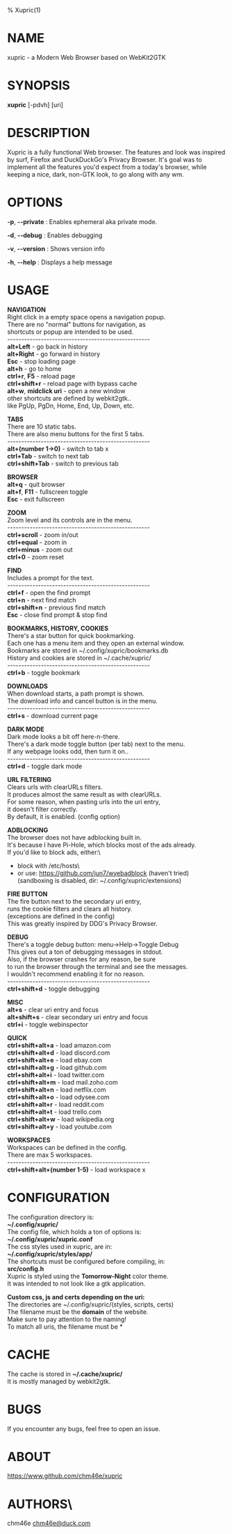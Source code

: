 % Xupric(1)

# NAME
xupric - a Modern Web Browser based on WebKit2GTK

# SYNOPSIS
**xupric** [-pdvh] [uri]

# DESCRIPTION
Xupric is a fully functional Web browser. The features and look was inspired by surf, Firefox and DuckDuckGo's Privacy Browser. It's goal was to implement all the features you'd expect from a today's browser, while keeping a nice, dark, non-GTK look, to go along with any wm.

# OPTIONS
**-p**, **--private**
: Enables ephemeral aka private mode.

**-d**, **--debug**
: Enables debugging

**-v**, **--version**
: Shows version info

**-h**, **--help**
: Displays a help message

# USAGE
**NAVIGATION**\
Right click in a empty space opens a navigation popup.\
There are no "normal" buttons for navigation, as\
shortcuts or popup are intended to be used.\
---------------------------------------------------\
**alt+Left** - go back in history\
**alt+Right** - go forward in history\
**Esc** - stop loading page\
**alt+h** - go to home\
**ctrl+r**, **F5** - reload page\
**ctrl+shift+r** - reload page with bypass cache\
**alt+w**, **midclick uri** - open a new window\
other shortcuts are defined by webkit2gtk..\
like PgUp, PgDn, Home, End, Up, Down, etc.

**TABS**\
There are 10 static tabs.\
There are also menu buttons for the first 5 tabs.\
---------------------------------------------------\
**alt+(number 1->0)** - switch to tab x\
**ctrl+Tab** - switch to next tab\
**ctrl+shift+Tab** - switch to previous tab

**BROWSER**\
**alt+q** - quit browser\
**alt+f**, **F11** - fullscreen toggle\
**Esc** - exit fullscreen

**ZOOM**\
Zoom level and its controls are in the menu.\
---------------------------------------------------\
**ctrl+scroll** - zoom in/out\
**ctrl+equal** - zoom in\
**ctrl+minus** - zoom out\
**ctrl+0** - zoom reset

**FIND**\
Includes a prompt for the text.\
---------------------------------------------------\
**ctrl+f** - open the find prompt\
**ctrl+n** - next find match\
**ctrl+shift+n** - previous find match\
**Esc** - close find prompt & stop find

**BOOKMARKS, HISTORY, COOKIES**\
There's a star button for quick bookmarking.\
Each one has a menu item and they open an external window.\
Bookmarks are stored in ~/.config/xupric/bookmarks.db\
History and cookies are stored in ~/.cache/xupric/\
---------------------------------------------------\
**ctrl+b** - toggle bookmark

**DOWNLOADS**\
When download starts, a path prompt is shown.\
The download info and cancel button is in the menu.\
---------------------------------------------------\
**ctrl+s** - download current page

**DARK MODE**\
Dark mode looks a bit off here-n-there.\
There's a dark mode toggle button (per tab) next to the menu.\
If any webpage looks odd, then turn it on..\
---------------------------------------------------\
**ctrl+d** - toggle dark mode

**URL FILTERING**\
Clears urls with clearURLs filters.\
It produces almost the same result as with clearURLs.\
For some reason, when pasting urls into the uri entry,\
it doesn't filter correctly.\
By default, it is enabled. (config option)

**ADBLOCKING**\
The browser does not have adblocking built in.\
It's because I have Pi-Hole, which blocks most of the ads already.\
If you'd like to block ads, either:\
* block with /etc/hosts\
* or use: https://github.com/jun7/wyebadblock (haven't tried)\
(sandboxing is disabled, dir: ~/.config/xupric/extensions)

**FIRE BUTTON**\
The fire button next to the secondary uri entry,\
runs the cookie filters and clears all history.\
(exceptions are defined in the config)\
This was greatly inspired by DDG's Privacy Browser.

**DEBUG**\
There's a toggle debug button: menu->Help->Toggle Debug\
This gives out a ton of debugging messages in stdout.\
Also, if the browser crashes for any reason, be sure\
to run the browser through the terminal and see the messages.\
I wouldn't recommend enabling it for no reason.\
---------------------------------------------------\
**ctrl+shift+d** - toggle debugging

**MISC**\
**alt+s** - clear uri entry and focus\
**alt+shift+s** - clear secondary uri entry and focus\
**ctrl+i** - toggle webinspector

**QUICK**\
**ctrl+shift+alt+a** - load amazon.com\
**ctrl+shift+alt+d** - load discord.com\
**ctrl+shift+alt+e** - load ebay.com\
**ctrl+shift+alt+g** - load github.com\
**ctrl+shift+alt+i** - load twitter.com\
**ctrl+shift+alt+m** - load mail.zoho.com\
**ctrl+shift+alt+n** - load netflix.com\
**ctrl+shift+alt+o** - load odysee.com\
**ctrl+shift+alt+r** - load reddit.com\
**ctrl+shift+alt+t** - load trello.com\
**ctrl+shift+alt+w** - load wikipedia.org\
**ctrl+shift+alt+y** - load youtube.com

**WORKSPACES**\
Workspaces can be defined in the config.\
There are max 5 workspaces.\
---------------------------------------------------\
**ctrl+shift+alt+(number 1-5)** - load workspace x

# CONFIGURATION
The configuration directory is:\
**~/.config/xupric/**\
The config file, which holds a ton of options is:\
**~/.config/xupric/xupric.conf**\
The css styles used in xupric, are in:\
**~/.config/xupric/styles/app/**\
The shortcuts must be configured before compiling, in:\
**src/config.h**\
Xupric is styled using the **Tomorrow-Night** color theme.\
It was intended to not look like a gtk application.

**Custom css, js and certs depending on the uri:**\
The directories are ~/.config/xupric/(styles, scripts, certs)\
The filename must be the **domain** of the website.\
Make sure to pay attention to the naming!\
To match all uris, the filename must be *

# CACHE
The cache is stored in **~/.cache/xupric/**\
It is mostly managed by webkit2gtk.

# BUGS
If you encounter any bugs, feel free to open an issue.

# ABOUT
https://www.github.com/chm46e/xupric

# AUTHORS\
chm46e <chm46e@duck.com>



